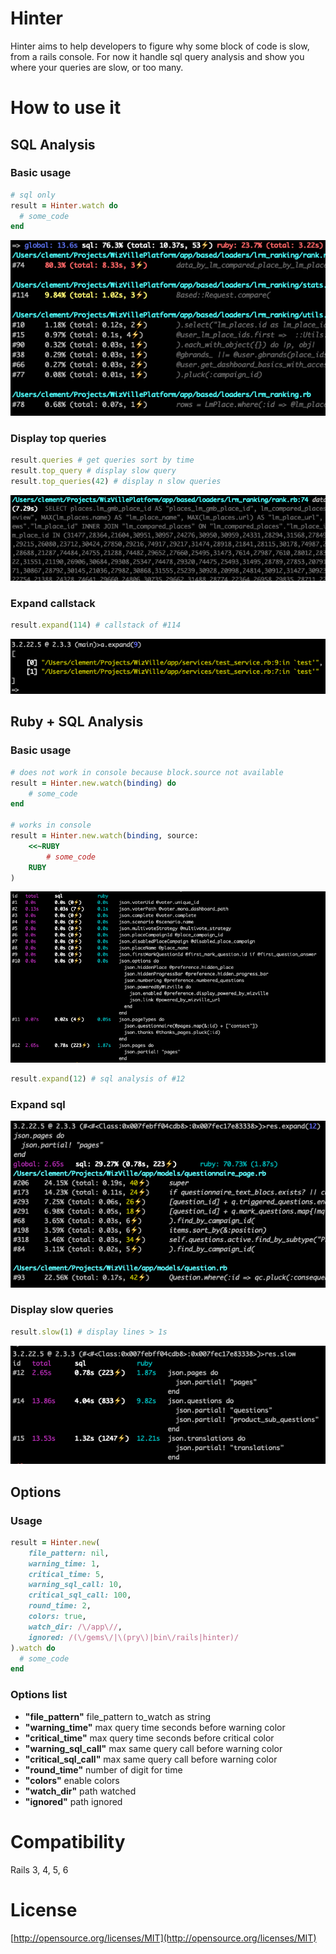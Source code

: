 # Hinter

Hinter aims to help developers to figure why some block of code is slow, from a rails console. 
For now it handle sql query analysis and show you where your queries are slow, or too many.

# How to use it

## SQL Analysis

### Basic usage

```ruby
# sql only
result = Hinter.watch do
  # some_code
end
```

![example](/assets/example.png)

### Display top queries

```ruby
result.queries # get queries sort by time
result.top_query # display slow query
result.top_queries(42) # display n slow queries
```

![top_query](/assets/top_query.png)

### Expand callstack

```ruby
result.expand(114) # callstack of #114
```

![expand_callstack](/assets/expand_callstack.png)


## Ruby + SQL Analysis

### Basic usage

```ruby
# does not work in console because block.source not available
result = Hinter.new.watch(binding) do
	# some_code
end

# works in console
result = Hinter.new.watch(binding, source:
	<<~RUBY
		# some_code
	RUBY
)
```

![ruby_sql](/assets/ruby_sql.png)

```ruby
result.expand(12) # sql analysis of #12
```

### Expand sql

![expand_12](/assets/expand_12.png)

### Display slow queries

```ruby
result.slow(1) # display lines > 1s
```

![slow](/assets/slow.png)


## Options

### Usage

```ruby
result = Hinter.new(
	file_pattern: nil,
	warning_time: 1,
	critical_time: 5,
	warning_sql_call: 10,
	critical_sql_call: 100,
	round_time: 2,
	colors: true,
	watch_dir: /\/app\//,
	ignored: /(\/gems\/|\(pry\)|bin\/rails|hinter)/
).watch do
  # some_code
end
```
### Options list

- **"file_pattern"** file_pattern to\_watch as string
- **"warning_time"** max query time seconds before warning color
- **"critical_time"** max query time seconds before critical color
- **"warning_sql_call"** max same query call before warning color
- **"critical_sql_call"** max same query call before warning color
- **"round_time"** number of digit for time
- **"colors"** enable colors 
- **"watch_dir"** path watched
- **"ignored"** path ignored


# Compatibility

Rails 3, 4, 5, 6

# License

[http://opensource.org/licenses/MIT](http://opensource.org/licenses/MIT)